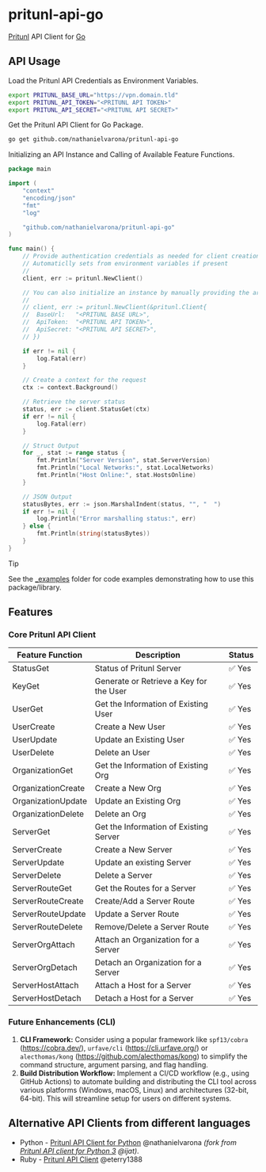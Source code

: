 # pritunl-api-go

[Pritunl](https://pritunl.com/) API Client for [Go](https://go.dev/)

## API Usage

Load the Pritunl API Credentials as Environment Variables.

```bash
export PRITUNL_BASE_URL="https://vpn.domain.tld"
export PRITUNL_API_TOKEN="<PRITUNL API TOKEN>"
export PRITUNL_API_SECRET="<PRITUNL API SECRET>"
```

Get the Pritunl API Client for Go Package.

```bash
go get github.com/nathanielvarona/pritunl-api-go
```

Initializing an API Instance and Calling of Available Feature Functions.

```go
package main

import (
	"context"
	"encoding/json"
	"fmt"
	"log"

	"github.com/nathanielvarona/pritunl-api-go"
)

func main() {
	// Provide authentication credentials as needed for client creation
	// Automaticlly sets from environment variables if present
	//
	client, err := pritunl.NewClient()

	// You can also initialize an instance by manually providing the arguments.
	//
	// client, err := pritunl.NewClient(&pritunl.Client{
	// 	BaseUrl:   "<PRITUNL BASE URL>",
	// 	ApiToken:  "<PRITUNL API TOKEN>",
	// 	ApiSecret: "<PRITUNL API SECRET>",
	// })

	if err != nil {
		log.Fatal(err)
	}

	// Create a context for the request
	ctx := context.Background()

	// Retrieve the server status
	status, err := client.StatusGet(ctx)
	if err != nil {
		log.Fatal(err)
	}

	// Struct Output
	for _, stat := range status {
		fmt.Println("Server Version", stat.ServerVersion)
		fmt.Println("Local Networks:", stat.LocalNetworks)
		fmt.Println("Host Online:", stat.HostsOnline)
	}

	// JSON Output
	statusBytes, err := json.MarshalIndent(status, "", "  ")
	if err != nil {
		log.Println("Error marshalling status:", err)
	} else {
		fmt.Println(string(statusBytes))
	}
}
```

> [!TIP]
> See the [_examples](./_examples) folder for code examples demonstrating how to use this package/library.

## Features

### Core Pritunl API Client

| Feature Function   | Description                             | Status                 |
|--------------------|-----------------------------------------|------------------------|
| StatusGet          | Status of Pritunl Server                | :white_check_mark: Yes |
| KeyGet             | Generate or Retrieve a Key for the User | :white_check_mark: Yes |
| UserGet            | Get the Information of Existing User    | :white_check_mark: Yes |
| UserCreate         | Create a New User                       | :white_check_mark: Yes |
| UserUpdate         | Update an Existing User                 | :white_check_mark: Yes |
| UserDelete         | Delete an User                          | :white_check_mark: Yes |
| OrganizationGet    | Get the Information of Existing Org     | :white_check_mark: Yes |
| OrganizationCreate | Create a New Org                        | :white_check_mark: Yes |
| OrganizationUpdate | Update an Existing Org                  | :white_check_mark: Yes |
| OrganizationDelete | Delete an Org                           | :white_check_mark: Yes |
| ServerGet          | Get the Information of Existing Server  | :white_check_mark: Yes |
| ServerCreate       | Create a New Server                     | :white_check_mark: Yes |
| ServerUpdate       | Update an existing Server               | :white_check_mark: Yes |
| ServerDelete       | Delete a Server                         | :white_check_mark: Yes |
| ServerRouteGet     | Get the Routes for a Server             | :white_check_mark: Yes |
| ServerRouteCreate  | Create/Add a Server Route               | :white_check_mark: Yes |
| ServerRouteUpdate  | Update a Server Route                   | :white_check_mark: Yes |
| ServerRouteDelete  | Remove/Delete a Server Route            | :white_check_mark: Yes |
| ServerOrgAttach    | Attach an Organization for a Server     | :white_check_mark: Yes |
| ServerOrgDetach    | Detach an Organization for a Server     | :white_check_mark: Yes |
| ServerHostAttach   | Attach a Host for a Server              | :white_check_mark: Yes |
| ServerHostDetach   | Detach a Host for a Server              | :white_check_mark: Yes |

### Future Enhancements (CLI)

1. **CLI Framework:** Consider using a popular framework like `spf13/cobra` (https://cobra.dev/), `urfave/cli` (https://cli.urfave.org/) or `alecthomas/kong` (https://github.com/alecthomas/kong) to simplify the command structure, argument parsing, and flag handling.
2. **Build Distribution Workflow:** Implement a CI/CD workflow (e.g., using GitHub Actions) to automate building and distributing the CLI tool across various platforms (Windows, macOS, Linux) and architectures (32-bit, 64-bit). This will streamline setup for users on different systems.

## Alternative API Clients from different languages
* Python - [Pritunl API Client for Python](https://github.com/nathanielvarona/pritunl-api-python) @nathanielvarona _(fork from [Pritunl API client for Python 3](https://github.com/ijat/pritunl-api-python) @ijat)_.
* Ruby - [Pritunl API Client](https://github.com/eterry1388/pritunl_api_client) @eterry1388
